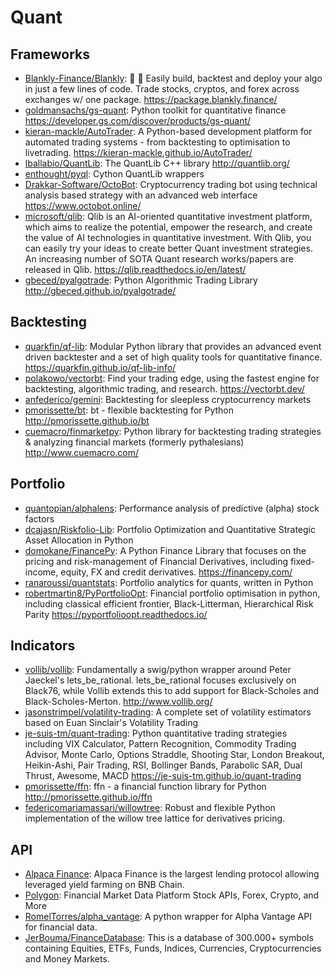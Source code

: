 # Quant

## Frameworks

- [Blankly-Finance/Blankly](https://github.com/Blankly-Finance/Blankly): 🚀 💸
  Easily build, backtest and deploy your algo in just a few lines of code. Trade
  stocks, cryptos, and forex across exchanges w/ one package.
  <https://package.blankly.finance/>
- [goldmansachs/gs-quant](https://github.com/goldmansachs/gs-quant): Python
  toolkit for quantitative finance
  <https://developer.gs.com/discover/products/gs-quant/>
- [kieran-mackle/AutoTrader](https://github.com/kieran-mackle/AutoTrader): A
  Python-based development platform for automated trading systems - from
  backtesting to optimisation to livetrading.
  <https://kieran-mackle.github.io/AutoTrader/>
- [lballabio/QuantLib](https://github.com/lballabio/QuantLib): The QuantLib C++
  library <http://quantlib.org/>
- [enthought/pyql](https://github.com/enthought/pyql): Cython QuantLib wrappers
- [Drakkar-Software/OctoBot](https://github.com/Drakkar-Software/OctoBot):
  Cryptocurrency trading bot using technical analysis based strategy with an
  advanced web interface <https://www.octobot.online/>
- [microsoft/qlib](https://github.com/microsoft/qlib): Qlib is an AI-oriented
  quantitative investment platform, which aims to realize the potential, empower
  the research, and create the value of AI technologies in quantitative
  investment. With Qlib, you can easily try your ideas to create better Quant
  investment strategies. An increasing number of SOTA Quant research
  works/papers are released in Qlib. <https://qlib.readthedocs.io/en/latest/>
- [gbeced/pyalgotrade](https://github.com/gbeced/pyalgotrade): Python
  Algorithmic Trading Library <http://gbeced.github.io/pyalgotrade/>

## Backtesting

- [quarkfin/qf-lib](https://github.com/quarkfin/qf-lib): Modular Python library
  that provides an advanced event driven backtester and a set of high quality
  tools for quantitative finance. <https://quarkfin.github.io/qf-lib-info/>
- [polakowo/vectorbt](https://github.com/polakowo/vectorbt): Find your trading
  edge, using the fastest engine for backtesting, algorithmic trading, and
  research. <https://vectorbt.dev/>
- [anfederico/gemini](https://github.com/anfederico/gemini): Backtesting for
  sleepless cryptocurrency markets
- [pmorissette/bt](https://github.com/pmorissette/bt): bt - flexible backtesting
  for Python <http://pmorissette.github.io/bt>
- [cuemacro/finmarketpy](https://github.com/cuemacro/finmarketpy): Python
  library for backtesting trading strategies & analyzing financial markets
  (formerly pythalesians) <http://www.cuemacro.com/>

## Portfolio

- [quantopian/alphalens](https://github.com/quantopian/alphalens): Performance
  analysis of predictive (alpha) stock factors
- [dcajasn/Riskfolio-Lib](https://github.com/dcajasn/Riskfolio-Lib): Portfolio
  Optimization and Quantitative Strategic Asset Allocation in Python
- [domokane/FinancePy](https://github.com/domokane/FinancePy): A Python Finance
  Library that focuses on the pricing and risk-management of Financial
  Derivatives, including fixed-income, equity, FX and credit derivatives.
  <https://financepy.com/>
- [ranaroussi/quantstats](https://github.com/ranaroussi/quantstats): Portfolio
  analytics for quants, written in Python
- [robertmartin8/PyPortfolioOpt](https://github.com/robertmartin8/PyPortfolioOpt):
  Financial portfolio optimisation in python, including classical efficient
  frontier, Black-Litterman, Hierarchical Risk Parity
  <https://pyportfolioopt.readthedocs.io/>

## Indicators

- [vollib/vollib](https://github.com/vollib/vollib): Fundamentally a swig/python
  wrapper around Peter Jaeckel's lets_be_rational. lets_be_rational focuses
  exclusively on Black76, while Vollib extends this to add support for
  Black-Scholes and Black-Scholes-Merton. <http://www.vollib.org/>
- [jasonstrimpel/volatility-trading](https://github.com/jasonstrimpel/volatility-trading):
  A complete set of volatility estimators based on Euan Sinclair's Volatility
  Trading
- [je-suis-tm/quant-trading](https://github.com/je-suis-tm/quant-trading):
  Python quantitative trading strategies including VIX Calculator, Pattern
  Recognition, Commodity Trading Advisor, Monte Carlo, Options Straddle,
  Shooting Star, London Breakout, Heikin-Ashi, Pair Trading, RSI, Bollinger
  Bands, Parabolic SAR, Dual Thrust, Awesome, MACD
  <https://je-suis-tm.github.io/quant-trading>
- [pmorissette/ffn](https://github.com/pmorissette/ffn): ffn - a financial
  function library for Python <http://pmorissette.github.io/ffn>
- [federicomariamassari/willowtree](https://github.com/federicomariamassari/willowtree):
  Robust and flexible Python implementation of the willow tree lattice for
  derivatives pricing.

## API

- [Alpaca Finance](https://www.alpacafinance.org/): Alpaca Finance is the
  largest lending protocol allowing leveraged yield farming on BNB Chain.
- [Polygon](https://polygon.io/): Financial Market Data Platform Stock APIs,
  Forex, Crypto, and More
- [RomelTorres/alpha_vantage](https://github.com/RomelTorres/alpha_vantage): A
  python wrapper for Alpha Vantage API for financial data.
- [JerBouma/FinanceDatabase](https://github.com/JerBouma/FinanceDatabase): This
  is a database of 300.000+ symbols containing Equities, ETFs, Funds, Indices,
  Currencies, Cryptocurrencies and Money Markets.
